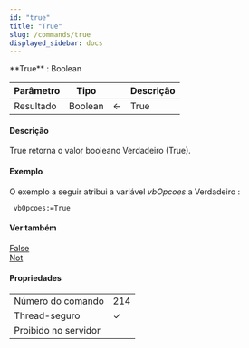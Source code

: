 ```yaml
---
id: "true"
title: "True"
slug: /commands/true
displayed_sidebar: docs
---
```


<!--REF #_command_.True.Syntax-->**True**  : Boolean<!-- END REF-->
<!--REF #_command_.True.Params-->
| Parâmetro | Tipo |  | Descrição |
| --- | --- | --- | --- |
| Resultado | Boolean | &#8592; | True |

<!-- END REF-->

#### Descrição 

<!--REF #_command_.True.Summary-->True retorna o valor booleano Verdadeiro (True).<!-- END REF-->

#### Exemplo 

O exemplo a seguir atribui a variável *vbOpcoes* a Verdadeiro :

```4d
 vbOpcoes:=True
```

#### Ver também 

[False](false.md)  
[Not](not.md)  

#### Propriedades
|  |  |
| --- | --- |
| Número do comando | 214 |
| Thread-seguro | &check; |
| Proibido no servidor ||


